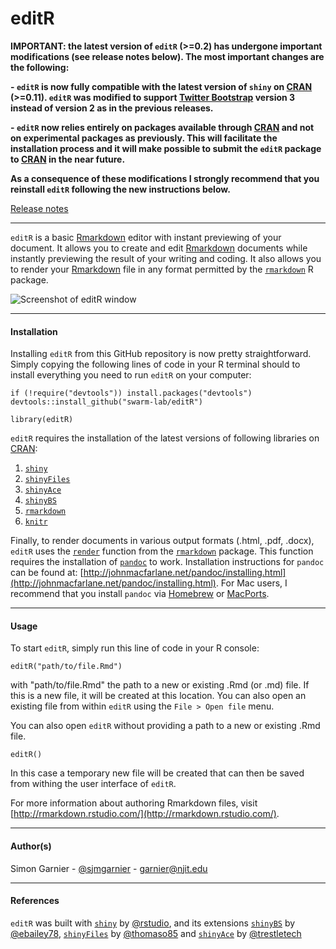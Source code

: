 editR
=====

**IMPORTANT: the latest version of `editR` (>=0.2) has undergone important 
modifications (see release notes below). The most important changes are the 
following:**

**- `editR` is now fully compatible with the latest version of `shiny` on 
[CRAN](http://cran.r-project.org/) (>=0.11). `editR` was modified to support 
[Twitter Bootstrap](http://getbootstrap.com/) version 3 instead of version 2 as 
in the previous releases.**

**- `editR` now relies entirely on packages available through [CRAN](http://cran.r-project.org/)
and not on experimental packages as previously. This will facilitate the 
installation process and it will make possible to submit the `editR` package to 
[CRAN](http://cran.r-project.org/) in the near future.**

**As a consequence of these modifications I strongly recommend that you reinstall 
`editR` following the new instructions below.**

[Release notes](https://github.com/swarm-lab/editR/blob/master/RELEASE_NOTES.md)

---

`editR` is a basic [Rmarkdown](http://rmarkdown.rstudio.com/) editor with instant 
previewing of your document. It allows you to create and edit 
[Rmarkdown](http://rmarkdown.rstudio.com/) documents while instantly previewing the 
result of your writing and coding. It also allows you to render your 
[Rmarkdown](http://rmarkdown.rstudio.com/) file in any format permitted by the 
[`rmarkdown`](https://github.com/rstudio/rmarkdown) R package.  

![Screenshot of editR window](https://raw.githubusercontent.com/swarm-lab/editR/master/editR_screenshot.jpg)

---

#### Installation
Installing `editR` from this GitHub repository is now pretty straightforward. 
Simply copying the following lines of code in your R terminal should to install 
everything you need to run `editR` on your computer: 

```{r}
if (!require("devtools")) install.packages("devtools")
devtools::install_github("swarm-lab/editR")

library(editR)
```

`editR` requires the installation of the latest versions of following libraries 
on [CRAN](http://cran.r-project.org/):

1. [`shiny`](http://cran.r-project.org/web/packages/shiny/index.html)
2. [`shinyFiles`](http://cran.r-project.org/web/packages/shinyFiles/index.html)
3. [`shinyAce`](http://cran.r-project.org/web/packages/shinyAce/index.html) 
4. [`shinyBS`](http://cran.r-project.org/web/packages/shinyBS/index.html)
5. [`rmarkdown`](http://cran.r-project.org/web/packages/rmarkdown/index.html)
6. [`knitr`](http://cran.r-project.org/web/packages/knitr/index.html)

Finally, to render documents in various output formats (.html, .pdf, .docx), 
`editR` uses the [`render`](http://www.rdocumentation.org/packages/rmarkdown/functions/render) 
function from the [`rmarkdown`](http://cran.r-project.org/web/packages/rmarkdown/index.html) 
package. This function requires the installation of [`pandoc`](http://johnmacfarlane.net/pandoc/) 
to work. Installation instructions for `pandoc` can be found at: 
[http://johnmacfarlane.net/pandoc/installing.html](http://johnmacfarlane.net/pandoc/installing.html). 
For Mac users, I recommend that you install `pandoc` via [Homebrew](http://brew.sh/) or 
[MacPorts](https://www.macports.org/). 

---

#### Usage
To start `editR`, simply run this line of code in your R console:

```{r}
editR("path/to/file.Rmd")
```

with "path/to/file.Rmd" the path to a new or existing .Rmd (or .md) file. If this 
is a new file, it will be created at this location. You can also open an existing
file from within `editR` using the `File > Open file` menu. 

You can also open `editR` without providing a path to a new or existing .Rmd file.

```{r}
editR()
```

In this case a temporary new file will be created that can then be saved from 
withing the user interface of `editR`. 

For more information about authoring Rmarkdown files, visit 
[http://rmarkdown.rstudio.com/](http://rmarkdown.rstudio.com/). 

---

#### Author(s)
Simon Garnier - [@sjmgarnier](https://twitter.com/sjmgarnier) - 
<garnier@njit.edu>

---

#### References
`editR` was built with [`shiny`](http://shiny.rstudio.com/) by [@rstudio](https://github.com/rstudio),
and its extensions 
[`shinyBS`](https://github.com/ebailey78/shinyBS) by [@ebailey78](https://github.com/ebailey78), 
[`shinyFiles`](https://github.com/thomasp85/shinyFiles) by [@thomaso85](https://github.com/thomasp85) and 
[`shinyAce`](https://github.com/trestletech/shinyAce) by [@trestletech](https://github.com/trestletech)
